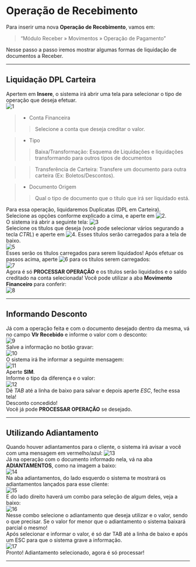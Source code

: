 # Operação de Recebimento

Para inserir uma nova **Operação de Recebimento**, vamos em:    
>  “Módulo Receber » Movimentos » Operação de Pagamento”    

Nesse passo a passo iremos mostrar algumas formas de liquidação de documentos a Receber.   

---

## Liquidação DPL Carteira
Apertem em **Insere**, o sistema irá abrir uma tela para selecionar o tipo de operação que deseja efetuar.  
![1](/img/operacao-recebimento/1.png)  

> - Conta Financeira
>> Selecione a conta que deseja creditar o valor.

> - Tipo
>> Baixa/Transformação: Esquema de Liquidações e liquidações transformando para outros tipos de documentos

>> Transferência de Carteira: Transfere um documento para outra carteira (Ex: Boletos/Descontos).

> - Documento Origem
>> Qual o tipo de documento que o título que irá ser liquidado está.

Para essa operação, liquidaremos Duplicatas (DPL em Carteira).  
Selecione as opções conforme explicado a cima, e aperte em ![2](/img/operacao-recebimento/2.png).  
O sistema irá abrir a seguinte tela:
![3](/img/operacao-recebimento/3.png)  
Selecione os títulos que deseja (você pode selecionar vários segurando a tecla *CTRL*) e aperte em ![4](/img/operacao-recebimento/4.png). Esses títulos serão carregados para a tela de baixo.  
![5](/img/operacao-recebimento/5.png)  
Esses serão os títulos carregados para serem liquidados!
Após efetuar os passos acima, aperte ![6](/img/operacao-recebimento/6.png) para os títulos serem carregados:   
![7](/img/operacao-recebimento/7.png)  
Agora é só **PROCESSAR OPERAÇÃO** e os títulos serão liquidados e o saldo creditado na conta selecionada!
Você pode utilizar a aba **Movimento Financeiro** para conferir:  
![8](/img/operacao-recebimento/8.png)   

---

## Informando Desconto
Já com a operação feita e com o documento desejado dentro da mesma, vá no campo **Vlr Recebido** e informe o valor com o desconto:  
![9](/img/operacao-recebimento/9.png)   
Salve  a informação no botão gravar:  
![10](/img/operacao-recebimento/10.png)  
O sistema irá lhe informar a seguinte mensagem:  
![11](/img/operacao-recebimento/11.png)   
Aperte **SIM**.  
Informe o tipo da diferença e o valor:  
![12](/img/operacao-recebimento/12.png)   
Dê *TAB* até a linha de baixo para salvar e depois aperte *ESC*, feche essa tela!  
Desconto concedido!  
Você já pode **PROCESSAR OPERAÇÃO** se desejado.  

---

## Utilizando Adiantamento

Quando houver adiantamentos para o cliente, o sistema irá avisar a você com uma mensagem em vermelho/azul: ![13](/img/operacao-recebimento/13.png)  
Já na operação com o documento informado nela, vá na aba **ADIANTAMENTOS**, como na imagem a baixo:  
![14](/img/operacao-recebimento/14.png)  
Na aba adiantamentos, do lado esquerdo o sistema te mostrará os adiantamentos lançados para esse cliente:  
![15](/img/operacao-recebimento/15.png)  
E do lado direito haverá um combo para seleção de algum deles, veja a baixo:  
![16](/img/operacao-recebimento/16.png)  
Nesse combo selecione o adiantamento que deseja utilizar e o valor, sendo o que precisar. Se o valor for menor que o adiantamento o sistema baixará parcial o mesmo!  
Após selecionar e informar o valor, é só dar TAB até a linha de baixo e após um ESC para que o sistema grave a informação.  
![17](/img/operacao-recebimento/17.png)  
Pronto! Adiantamento selecionado, agora é só processar!  

---

